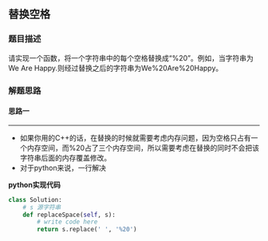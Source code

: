 ## 替换空格
### 题目描述
请实现一个函数，将一个字符串中的每个空格替换成“%20”。例如，当字符串为We Are Happy.则经过替换之后的字符串为We%20Are%20Happy。
### 解题思路
#### 思路一
****
- 如果你用的C++的话，在替换的时候就需要考虑内存问题，因为空格只占有一个内存空间，而%20占了三个内存空间，所以需要考虑在替换的同时不会把该字符串后面的内存覆盖修改。
- 对于python来说，一行解决

**python实现代码**
```python
class Solution:
    # s 源字符串
    def replaceSpace(self, s):
        # write code here
        return s.replace(' ', '%20')
```

